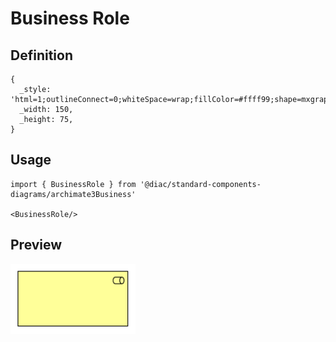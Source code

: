# Business Role

## Definition

```
{
  _style: 'html=1;outlineConnect=0;whiteSpace=wrap;fillColor=#ffff99;shape=mxgraph.archimate3.application;appType=role;archiType=square;',
  _width: 150,
  _height: 75,
}
```

## Usage

```
import { BusinessRole } from '@diac/standard-components-diagrams/archimate3Business'

<BusinessRole/>
```

## Preview

<img src="./business-role.png" width="200"/>

